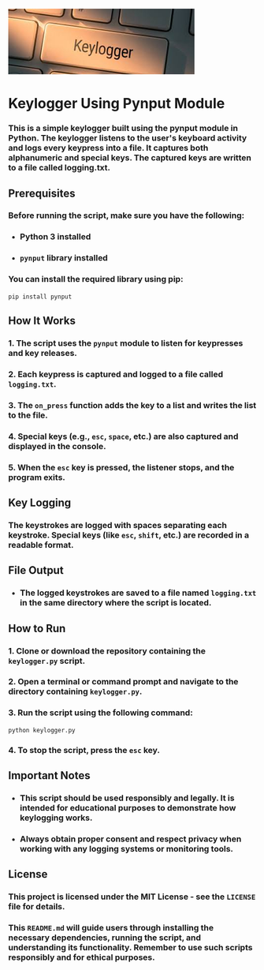 ![logo](https://github.com/kartik8411/Keylogger/blob/main/images1.jpeg)
# Keylogger Using Pynput Module
### This is a simple keylogger built using the pynput module in Python. The keylogger listens to the user's keyboard activity and logs every keypress into a file. It captures both alphanumeric and special keys. The captured keys are written to a file called logging.txt.

## Prerequisites

### Before running the script, make sure you have the following:

- ### Python 3 installed
- ### `pynput` library installed

### You can install the required library using pip:
```
pip install pynput
```

## How It Works

   ### 1.  The script uses the ```pynput``` module to listen for keypresses and key releases.

   ### 2.  Each keypress is captured and logged to a file called ```logging.txt```.

   ### 3.  The ```on_press``` function adds the key to a list and writes the list to the file.

   ### 4. Special keys (e.g., ```esc```, ```space```, etc.) are also captured and displayed in the console.

   ### 5.  When the ```esc``` key is pressed, the listener stops, and the program exits.

## Key Logging

### The keystrokes are logged with spaces separating each keystroke. Special keys (like ```esc```, ```shift```, etc.) are recorded in a readable format.

## File Output
 -  ### The logged keystrokes are saved to a file named ```logging.txt``` in the same directory where the script is located.

## How to Run

  ### 1. Clone or download the repository containing the ```keylogger.py``` script.

  ### 2. Open a terminal or command prompt and navigate to the directory containing ```keylogger.py```.

  ### 3. Run the script using the following command:
  ```
python keylogger.py
```
  ### 4. To stop the script, press the ```esc``` key.

## Important Notes

  - ### This script should be used responsibly and legally. It is intended for educational purposes to demonstrate how keylogging works.

  - ### Always obtain proper consent and respect privacy when working with any logging systems or monitoring tools.

## License

### This project is licensed under the MIT License - see the ```LICENSE``` file for details.

### This `README.md` will guide users through installing the necessary dependencies, running the script, and understanding its functionality. Remember to use such scripts responsibly and for ethical purposes.











